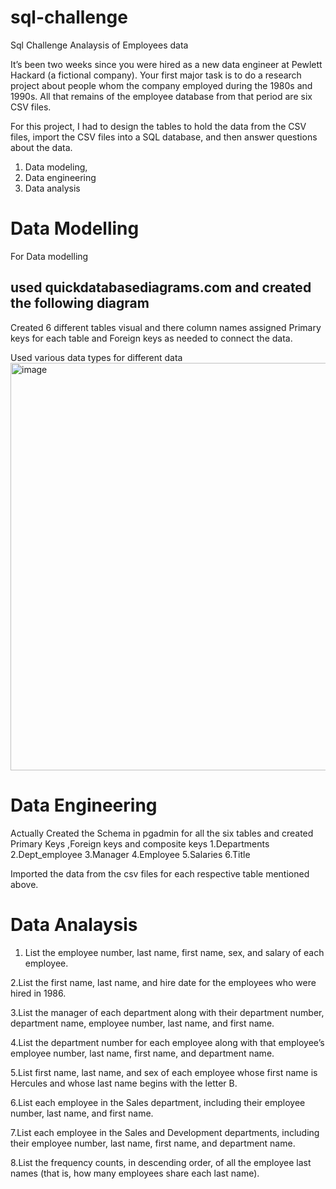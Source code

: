 # sql-challenge

Sql Challenge Analaysis of Employees data 

It’s been two weeks since you were hired as a new data engineer at Pewlett Hackard (a fictional company). Your first major task is to do a research project about people whom the company employed during the 1980s and 1990s. All that remains of the employee database from that period are six CSV files.

For this project, I had to design the tables to hold the data from the CSV files, import the CSV files into a SQL database, and then answer questions about the data. 
1. Data modeling, 
2. Data engineering 
3. Data analysis

# Data Modelling 

For Data modelling 
## used quickdatabasediagrams.com and created the following diagram
Created 6 different tables visual and there column names assigned Primary keys for each table and Foreign keys as needed to connect the data. 

Used various data types for different data 
<img width="652" alt="image" src="https://github.com/Dhawanpreetk/sql-challenge/assets/130263833/51410a7c-3667-4274-97f7-a5c225946997">






# Data Engineering 

Actually Created the Schema in pgadmin for all the six tables and created Primary Keys ,Foreign keys and composite keys 
1.Departments
2.Dept_employee
3.Manager
4.Employee
5.Salaries
6.Title

Imported the data from the csv files for each respective table mentioned above.


# Data Analaysis

1. List the employee number, last name, first name, sex, and salary of each employee.

2.List the first name, last name, and hire date for the employees who were hired in 1986.

3.List the manager of each department along with their department number, department name, employee number, last name, and first name.

4.List the department number for each employee along with that employee’s employee number, last name, first name, and department name.

5.List first name, last name, and sex of each employee whose first name is Hercules and whose last name begins with the letter B.

6.List each employee in the Sales department, including their employee number, last name, and first name.

7.List each employee in the Sales and Development departments, including their employee number, last name, first name, and department name.

8.List the frequency counts, in descending order, of all the employee last names (that is, how many employees share each last name).



